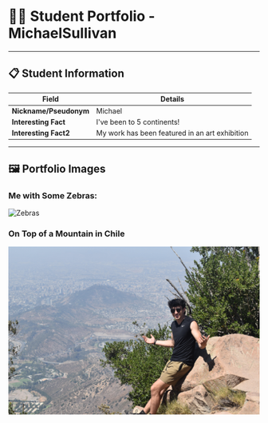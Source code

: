 # 👨‍🎓 Student Portfolio - MichaelSullivan

---

## 📋 Student Information

| **Field** | **Details** |
|-----------|-------------|
| **Nickname/Pseudonym** | Michael |
| **Interesting Fact** | I've been to 5 continents! |
| **Interesting Fact2** | My work has been featured in an art exhibition |

---

## 🖼️ Portfolio Images

### Me with Some Zebras:
![Zebras](unamed.jpg)

### On Top of a Mountain in Chile
![On Top of a Mountain in Chile](unnamed%20(1).jpg)



